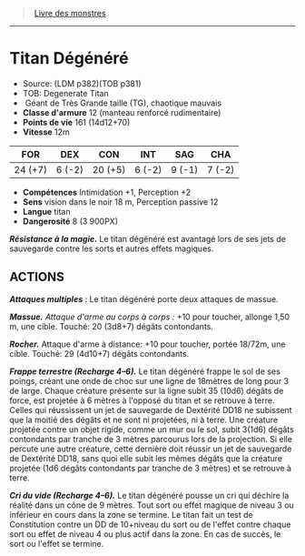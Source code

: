 ﻿> [Livre des monstres](tome_of_beasts.md)

---

# Titan Dégénéré

- Source: (LDM p382)(TOB p381)
- TOB: Degenerate Titan
-  Géant de Très Grande taille (TG), chaotique mauvais
- **Classe d'armure** 12 (manteau renforcé rudimentaire)
- **Points de vie** 161 (14d12+70)
- **Vitesse** 12m

|FOR|DEX|CON|INT|SAG|CHA|
|---|---|---|---|---|---|
|24 (+7)|6 (-2)|20 (+5)|6 (-2)|9 (-1)|7 (-2)|

- **Compétences** Intimidation +1, Perception +2
- **Sens** vision dans le noir 18 m, Perception passive 12
- **Langue** titan
- **Dangerosité** 8 (3 900PX)

**_Résistance à la magie._** Le titan dégénéré est avantagé lors de ses jets de sauvegarde contre les sorts et autres effets magiques.

## ACTIONS

**_Attaques multiples_** : Le titan dégénéré porte deux attaques de massue.

**_Massue._** _Attaque d'arme au corps à corps :_ +10 pour toucher, allonge 1,50 m, une cible. Touché: 20 (3d8+7) dégâts contondants.

**_Rocher._** Attaque d'arme à distance: +10 pour toucher, portée 18/72m, une cible. Touché: 29 (4d10+7) dégâts contondants.

**_Frappe terrestre (Recharge 4–6)._** Le titan dégénéré frappe le sol de ses poings, créant une onde de choc sur une ligne de 18mètres de long pour 3 de large. Chaque créature présente sur la ligne subit 35 (10d6) dégâts de force, est projetée à 6 mètres à l'opposé du titan et se retrouve à terre. Celles qui réussissent un jet de sauvegarde de Dextérité DD18 ne subissent que la moitié des dégâts et ne sont ni projetées, ni à terre. Une créature projetée contre un objet rigide, comme un mur ou le sol, subit 3(1d6) dégâts contondants par tranche de 3 mètres parcourus lors de la projection. Si elle percute une autre créature, cette dernière doit réussir un jet de sauvegarde de Dextérité DD18, sans quoi elle subit les mêmes dégâts que la créature projetée (1d6 dégâts contondants par tranche de 3 mètres) et se retrouve à terre.

**_Cri du vide (Recharge 4–6)._** Le titan dégénéré pousse un cri qui déchire la réalité dans un cône de 9 mètres. Tout sort ou effet magique de niveau 3 ou inférieur en cours dans la zone se termine. Le titan fait un test de Constitution contre un DD de 10+niveau du sort ou de l'effet contre chaque sort ou effet de niveau 4 ou plus actif dans la zone. En cas de succès, le sort ou l'effet se termine.


